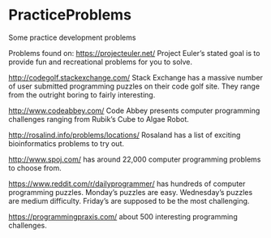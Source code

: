 # PracticeProblems
Some practice development problems


Problems found on: 
https://projecteuler.net/ 
Project Euler’s stated goal is to provide fun and recreational problems for you 
to solve. 

http://codegolf.stackexchange.com/ 
Stack Exchange has a massive number of user submitted programming puzzles on their 
code golf site. They range from the outright boring to fairly interesting.

http://www.codeabbey.com/
Code Abbey presents computer programming challenges ranging from Rubik’s Cube to 
Algae Robot.

http://rosalind.info/problems/locations/
Rosaland has a list of exciting bioinformatics problems to try out. 

http://www.spoj.com/
has around 22,000 computer programming problems to choose from. 

https://www.reddit.com/r/dailyprogrammer/
has hundreds of computer programming puzzles. Monday’s puzzles are easy. Wednesday’s
puzzles are medium difficulty. Friday’s are supposed to be the most challenging.

https://programmingpraxis.com/
about 500 interesting programming challenges. 
